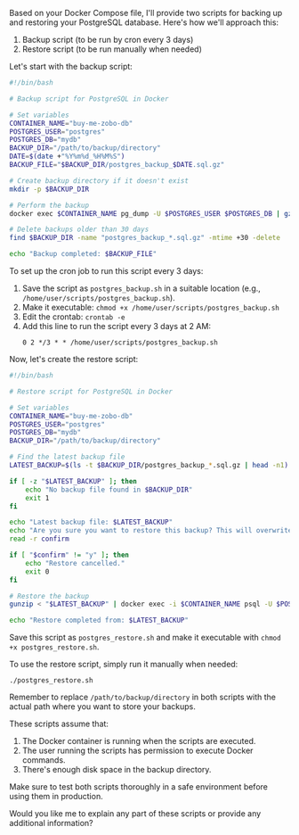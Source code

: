 Based on your Docker Compose file, I'll provide two scripts for backing up and restoring your PostgreSQL database. Here's how we'll approach this:

1. Backup script (to be run by cron every 3 days)
2. Restore script (to be run manually when needed)

Let's start with the backup script:

```bash
#!/bin/bash

# Backup script for PostgreSQL in Docker

# Set variables
CONTAINER_NAME="buy-me-zobo-db"
POSTGRES_USER="postgres"
POSTGRES_DB="mydb"
BACKUP_DIR="/path/to/backup/directory"
DATE=$(date +"%Y%m%d_%H%M%S")
BACKUP_FILE="$BACKUP_DIR/postgres_backup_$DATE.sql.gz"

# Create backup directory if it doesn't exist
mkdir -p $BACKUP_DIR

# Perform the backup
docker exec $CONTAINER_NAME pg_dump -U $POSTGRES_USER $POSTGRES_DB | gzip > $BACKUP_FILE

# Delete backups older than 30 days
find $BACKUP_DIR -name "postgres_backup_*.sql.gz" -mtime +30 -delete

echo "Backup completed: $BACKUP_FILE"
```

To set up the cron job to run this script every 3 days:

1. Save the script as `postgres_backup.sh` in a suitable location (e.g., `/home/user/scripts/postgres_backup.sh`).
2. Make it executable: `chmod +x /home/user/scripts/postgres_backup.sh`
3. Edit the crontab: `crontab -e`
4. Add this line to run the script every 3 days at 2 AM:
   ```
   0 2 */3 * * /home/user/scripts/postgres_backup.sh
   ```

Now, let's create the restore script:

```bash
#!/bin/bash

# Restore script for PostgreSQL in Docker

# Set variables
CONTAINER_NAME="buy-me-zobo-db"
POSTGRES_USER="postgres"
POSTGRES_DB="mydb"
BACKUP_DIR="/path/to/backup/directory"

# Find the latest backup file
LATEST_BACKUP=$(ls -t $BACKUP_DIR/postgres_backup_*.sql.gz | head -n1)

if [ -z "$LATEST_BACKUP" ]; then
    echo "No backup file found in $BACKUP_DIR"
    exit 1
fi

echo "Latest backup file: $LATEST_BACKUP"
echo "Are you sure you want to restore this backup? This will overwrite the current database. (y/n)"
read -r confirm

if [ "$confirm" != "y" ]; then
    echo "Restore cancelled."
    exit 0
fi

# Restore the backup
gunzip < "$LATEST_BACKUP" | docker exec -i $CONTAINER_NAME psql -U $POSTGRES_USER -d $POSTGRES_DB

echo "Restore completed from: $LATEST_BACKUP"
```

Save this script as `postgres_restore.sh` and make it executable with `chmod +x postgres_restore.sh`.

To use the restore script, simply run it manually when needed:

```
./postgres_restore.sh
```

Remember to replace `/path/to/backup/directory` in both scripts with the actual path where you want to store your backups.

These scripts assume that:
1. The Docker container is running when the scripts are executed.
2. The user running the scripts has permission to execute Docker commands.
3. There's enough disk space in the backup directory.

Make sure to test both scripts thoroughly in a safe environment before using them in production.

Would you like me to explain any part of these scripts or provide any additional information?
